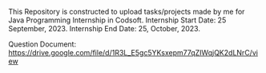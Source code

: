 This Repository is constructed to upload tasks/projects made by me for Java Programming Internship in Codsoft.
Internship Start Date: 25 September, 2023.
Internship End Date: 25, October, 2023.


Question Document: https://drive.google.com/file/d/1R3L_E5gc5YKsxepm77qZIWqjQK2dLNrC/view 
